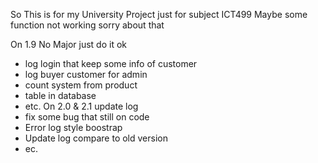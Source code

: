 So This is for my University Project just for subject ICT499 Maybe some function not working sorry about that


On 1.9 No Major just do it ok
- log login that keep some info of customer
- log buyer customer for admin
- count system from product
- table in database
- etc.
On 2.0 & 2.1 update log
- fix some bug that still on code
- Error log style boostrap
- Update log compare to old version
- ec.
